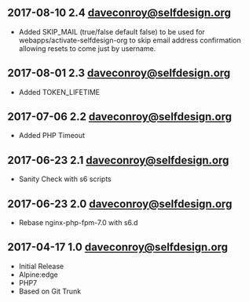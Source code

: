 ## 2017-08-10 2.4 <daveconroy@selfdesign.org>

* Added SKIP_MAIL (true/false default false) to be used for webapps/activate-selfdesign-org to skip email 
  address confirmation allowing resets to come just by username.


## 2017-08-01 2.3 <daveconroy@selfdesign.org>

* Added TOKEN_LIFETIME

## 2017-07-06 2.2 <daveconroy@selfdesign.org>

* Added PHP Timeout

## 2017-06-23 2.1 <daveconroy@selfdesign.org>

* Sanity Check with s6 scripts

## 2017-06-23 2.0 <daveconroy@selfdesign.org>

* Rebase nginx-php-fpm-7.0 with s6.d

## 2017-04-17 1.0 <daveconroy@selfdesign.org>
	
* Initial Release
* Alpine:edge
* PHP7
* Based on Git Trunk
